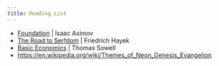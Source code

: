 ```yaml
---
title: Reading List
---
```

- [Foundation](https://www.goodreads.com/en/book/show/29579) | Isaac Asimov
- [The Road to Serfdom](https://www.goodreads.com/book/show/299215.The_Road_to_Serfdom) | Friedrich Hayek
- [Basic Economics](https://www.goodreads.com/book/show/3023.Basic_Economics?from_search=true&from_srp=true&qid=7JdOMWSeRp&rank=2) | Thomas Sowell
- https://en.wikipedia.org/wiki/Themes_of_Neon_Genesis_Evangelion